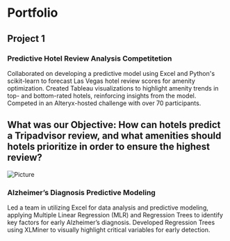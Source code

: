 # Portfolio

## Project 1
### Predictive Hotel Review Analysis Competitetion
Collaborated on developing a predictive model using Excel and Python's scikit-learn to forecast Las Vegas hotel review scores for amenity optimization. Created Tableau visualizations to highlight amenity trends in top- and bottom-rated hotels, reinforcing insights from the model. Competed in an Alteryx-hosted challenge with over 70 participants.

## What was our Objective: How can hotels predict a Tripadvisor review, and what amenities should hotels prioritize in order to ensure the highest review?




![Picture](assets/img/Grad.png)


### Alzheimer’s Diagnosis Predictive Modeling
Led a team in utilizing Excel for data analysis and predictive modeling, applying Multiple Linear Regression (MLR) and Regression Trees to identify key factors for early Alzheimer’s diagnosis. Developed Regression Trees using XLMiner to visually highlight critical variables for early detection.








